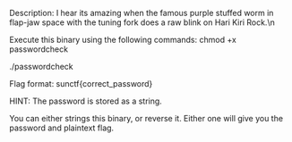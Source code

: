 Description: I hear its amazing when the famous purple stuffed worm in flap-jaw space with the tuning fork does a raw blink on Hari Kiri Rock.\n

Execute this binary using the following commands:
chmod +x passwordcheck

./passwordcheck

Flag format: sunctf{correct_password}

HINT: The password is stored as a string.

You can either strings this binary, or reverse it. Either one will give you the password and plaintext flag.
